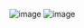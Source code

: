 ![image](https://github.com/user-attachments/assets/99b40c5b-d7e1-4bde-9eaa-d51a8975885b)
![image](https://github.com/user-attachments/assets/60147ec0-49fb-40d0-96a6-0b5a0757beb7)




